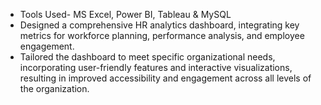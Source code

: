 - Tools Used- MS Excel, Power BI, Tableau & MySQL
- Designed a comprehensive HR analytics dashboard, integrating key metrics for workforce planning, performance analysis, and employee engagement.
- Tailored the dashboard to meet specific organizational needs, incorporating user-friendly features and interactive visualizations, resulting in improved accessibility and engagement across all levels of the organization.

